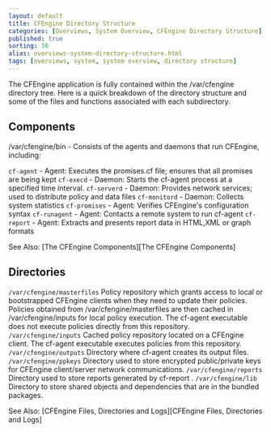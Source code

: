 ```yaml
---
layout: default
title: CFEngine Directory Structure
categories: [Overviews, System Overview, CFEngine Directory Structure]
published: true
sorting: 30
alias: overviews-system-directory-structure.html
tags: [overviews, system, system overview, directory structure]
---
```


The CFEngine application is fully contained within the /var/cfengine directory tree. Here is a quick breakdown of the directory structure and some of the files and functions associated with each subdirectory.

## Components ##

/var/cfengine/bin - Consists of the agents and daemons that run CFEngine, including:

`cf-agent` - Agent: Executes the promises.cf file; ensures that all promises are being kept
`cf-execd` - Daemon: Starts the cf-agent process at a specified time interval.
`cf-serverd` - Daemon: Provides network services; used to distribute policy and data files
`cf-monitord` - Daemon: Collects system statistics
`cf-promises` - Agent: Verifies CFEngine's configuration syntax
`cf-runagent` - Agent: Contacts a remote system to run cf-agent
`cf-report` - Agent: Extracts and presents report data in HTML,XML or graph formats

See Also: [The CFEngine Components][The CFEngine Components]

## Directories ##

`/var/cfengine/masterfiles`
    Policy repository which grants access to local or bootstrapped CFEngine clients when they need to update their policies. Policies obtained from /var/cfengine/masterfiles are then cached in /var/cfengine/inputs for local policy execution. The cf-agent executable does not execute policies directly from this repository.
`/var/cfengine/inputs`
    Cached policy repository located on a CFEngine client. The cf-agent executable executes policies from this repository.
`/var/cfengine/outputs`
    Directory where cf-agent creates its output files.
`/var/cfengine/ppkeys`
    Directory used to store encrypted public/private keys for CFEngine client/server network communications.
`/var/cfengine/reports`
    Directory used to store reports generated by cf-report .
`/var/cfengine/lib`
    Directory to store shared objects and dependencies that are in the bundled packages. 
	
See Also: [CFEngine Files, Directories and Logs][CFEngine Files, Directories and Logs]	
